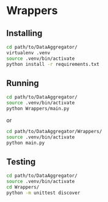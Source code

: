 # Wrappers

## Installing

```bash
cd path/to/DataAggregator/
virtualenv .venv
source .venv/bin/activate
python install -r requirements.txt
```

## Running

```bash
cd path/to/DataAggregator/
source .venv/bin/activate
python Wrappers/main.py
```

or 

```bash
cd path/to/DataAggregator/Wrappers/
source .venv/bin/activate
python main.py
```

## Testing

```bash
cd path/to/DataAggregator/
source .venv/bin/activate
cd Wrappers/
python -m unittest discover
```
